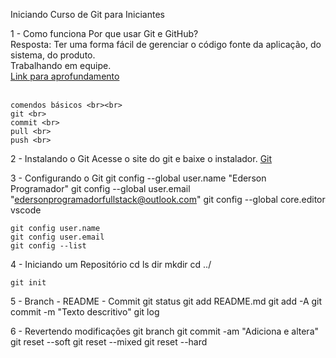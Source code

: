 Iniciando Curso de Git para Iniciantes

1 - Como funciona
    Por que usar Git e GitHub? <br>
    Resposta: Ter uma forma fácil de gerenciar o código fonte da aplicação, do sistema, do produto. <br>
    Trabalhando em equipe. <br>
    <a href="https://www.alura.com.br/artigos/o-que-e-git-github">Link para aprofundamento</a> <br> <br>
    

    comendos básicos <br><br>
    git <br>
    commit <br>
    pull <br>
    push <br>

2 - Instalando o Git
    Acesse o site do git e baixe o instalador.
    <a href="https://git-scm.com/">Git</a>


3 - Configurando o Git
    git config --global user.name "Ederson Programador"
    git config --global user.email "edersonprogramadorfullstack@outlook.com"
    git config --global core.editor vscode

    git config user.name
    git config user.email
    git config --list

4 - Iniciando um Repositório
    cd
    ls
    dir
    mkdir
    cd ../

    git init

5 - Branch - README - Commit
    git status
    <!-- ^ Pode adicionar um arquivo por vez ou todos de uma vez com "git add -A" -->
    <!-- ~~ Criar arquivo README.md -->
    <!-- git add README.md adiciona somente esse arquivo -->
    git add README.md
    <!-- git add -A adiciona todos os arquivos -->
    git add -A
    git commit -m "Texto descritivo"
    git log

6 - Revertendo modificações
    git branch
    <!-- ^ com git commit -am você não precisa fazer o git add -A para alvar pois o mesmo já salva e envia. -->
    git commit -am "Adiciona e altera"
    git reset --soft
    git reset --mixed
    git reset --hard